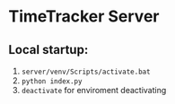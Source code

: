 # TimeTracker Server
## Local startup:

1. `server/venv/Scripts/activate.bat`
1. `python index.py`
1. `deactivate` for enviroment deactivating
